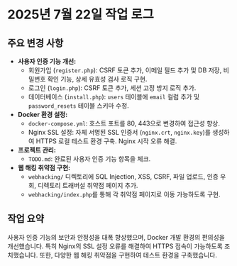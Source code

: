 # 2025년 7월 22일 작업 로그

## 주요 변경 사항

- **사용자 인증 기능 개선:**
    - 회원가입 (`register.php`): CSRF 토큰 추가, 이메일 필드 추가 및 DB 저장, 비밀번호 확인 기능, 상세 유효성 검사 로직 구현.
    - 로그인 (`login.php`): CSRF 토큰 추가, 세션 고정 방지 로직 추가.
    - 데이터베이스 (`install.php`): `users` 테이블에 `email` 컬럼 추가 및 `password_resets` 테이블 스키마 수정.
- **Docker 환경 설정:**
    - `docker-compose.yml`: 호스트 포트를 80, 443으로 변경하여 접근성 향상.
    - Nginx SSL 설정: 자체 서명된 SSL 인증서 (`nginx.crt`, `nginx.key`)를 생성하여 HTTPS 로컬 테스트 환경 구축. Nginx 시작 오류 해결.
- **프로젝트 관리:**
    - `TODO.md`: 완료된 사용자 인증 기능 항목을 체크.
- **웹 해킹 취약점 구현:**
    - `webhacking/` 디렉토리에 SQL Injection, XSS, CSRF, 파일 업로드, 인증 우회, 디렉토리 트래버설 취약점 페이지 추가.
    - `webhacking/index.php`를 통해 각 취약점 페이지로 이동 가능하도록 구현.

## 작업 요약

사용자 인증 기능의 보안과 안정성을 대폭 향상했으며, Docker 개발 환경의 편의성을 개선했습니다. 특히 Nginx의 SSL 설정 오류를 해결하여 HTTPS 접속이 가능하도록 조치했습니다. 또한, 다양한 웹 해킹 취약점을 구현하여 테스트 환경을 구축했습니다.